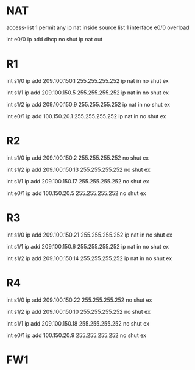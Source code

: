 # NAT
access-list 1 permit any
ip nat inside source list 1 interface e0/0 overload

int e0/0
ip add dhcp
no shut
ip nat out

# R1
int s1/0
ip add 209.100.150.1 255.255.255.252
ip nat in
no shut
ex

int s1/1
ip add 209.100.150.5 255.255.255.252
ip nat in
no shut
ex

int s1/2
ip add 209.100.150.9 255.255.255.252
ip nat in
no shut
ex

int e0/1
ip add 100.150.20.1 255.255.255.252
ip nat in
no shut
ex

# R2
int s1/0
ip add 209.100.150.2 255.255.255.252
no shut
ex

int s1/2
ip add 209.100.150.13 255.255.255.252
no shut
ex

int s1/1
ip add 209.100.150.17 255.255.255.252
no shut
ex

int e0/1
ip add 100.150.20.5 255.255.255.252
no shut
ex

# R3
int s1/0
ip add 209.100.150.21 255.255.255.252
ip nat in
no shut
ex

int s1/1
ip add 209.100.150.6 255.255.255.252
ip nat in
no shut
ex

int s1/2
ip add 209.100.150.14 255.255.255.252
ip nat in
no shut
ex



# R4
int s1/0
ip add 209.100.150.22 255.255.255.252
no shut
ex

int s1/2
ip add 209.100.150.10 255.255.255.252
no shut
ex

int s1/1
ip add 209.100.150.18 255.255.255.252
no shut
ex

int e0/1
ip add 100.150.20.9 255.255.255.252
no shut
ex

# FW1
